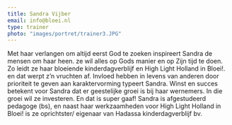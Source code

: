 ```yaml
---
title: Sandra Vijber
email: info@bloei.nl
type: trainer
photo: "images/portret/trainer3.JPG"
---
```


Met haar verlangen om altijd eerst God te zoeken inspireert Sandra de mensen om haar heen. ze wil alles op Gods manier en op Zijn tijd te doen. Zo leidt ze haar bloeiende kinderdagverblijf en High Light Holland in Bloei!. en dat werpt z’n vruchten af. Invloed hebben in levens van anderen door prioriteit te geven aan karaktervorming typeert Sandra. Winst en succes betekent voor Sandra dat er geestelijke groei is bij haar wernemers. In die groei wil ze investeren. En dat is super gaaf!
Sandra is afgestudeerd pedagoge (bs), en naast haar werkzaamheden voor High Light Holland in Bloei! is ze oprichtster/ eigenaar van Hadassa kinderdagverblijf bv.
